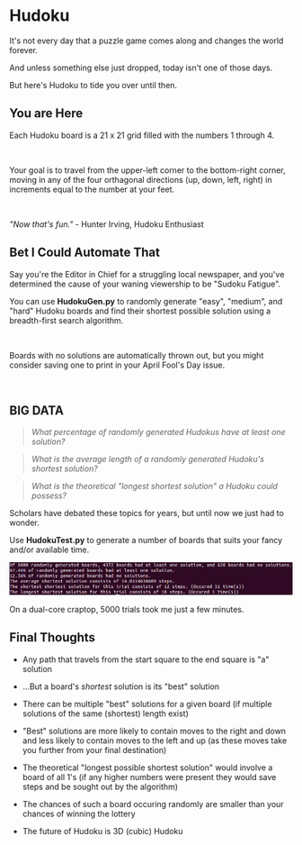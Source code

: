 # Hudoku
It's not every day that a puzzle game comes along and changes the world forever.

And unless something else just dropped, today isn't one of those days.

But here's Hudoku to tide you over until then.

## You are Here

Each Hudoku board is a 21 x 21 grid filled with the numbers 1 through 4.

<img src="">

Your goal is to travel from the upper-left corner to the bottom-right corner, moving in any of the four orthagonal directions (up, down, left, right) in increments equal to the number at your feet.

<img src="">

_"Now that's fun."_ - Hunter Irving, Hudoku Enthusiast

## Bet I Could Automate That

Say you're the Editor in Chief for a struggling local newspaper, and you've determined the cause of your waning viewership to be "Sudoku Fatigue".

You can use __HudokuGen.py__ to randomly generate "easy", "medium", and "hard" Hudoku boards and find their shortest possible solution using a breadth-first search algorithm.

<img src="">

Boards with no solutions are automatically thrown out, but you might consider saving one to print in your April Fool's Day issue.

<img src="">

## BIG DATA

> _What percentage of randomly generated Hudokus have at least one solution?_

> _What is the average length of a randomly generated Hudoku's shortest solution?_

> _What is the theoretical "longest shortest solution" a Hudoku could possess?_

Scholars have debated these topics for years, but until now we just had to wonder.

Use __HudokuTest.py__ to generate a number of boards that suits your fancy and/or available time.

<img src="https://github.com/hunterirving/Hudoku/blob/master/testresults.png">

On a dual-core craptop, 5000 trials took me just a few minutes.

## Final Thoughts

- Any path that travels from the start square to the end square is "a" solution
- ...But a board's _shortest_ solution is its "best" solution
- There can be multiple "best" solutions for a given board (if multiple solutions of the same (shortest) length exist)
- "Best" solutions are more likely to contain moves to the right and down and less likely to contain moves to the left and up (as these moves take you further from your final destination)
- The theoretical "longest possible shortest solution" would involve a board of all 1's (if any higher numbers were present they would save steps and be sought out by the algorithm)
- The chances of such a board occuring randomly are smaller than your chances of winning the lottery

- The future of Hudoku is 3D (cubic) Hudoku
